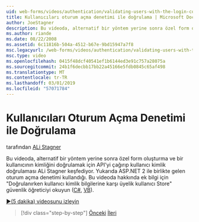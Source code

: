 ```yaml
---
uid: web-forms/videos/authentication/validating-users-with-the-login-control
title: Kullanıcıları oturum açma denetimi ile doğrulama | Microsoft Docs
author: JoeStagner
description: Bu videoda, alternatif bir yöntem yerine sonra özel form oluşturma ve bir kimlik doğrulaması yapmak için API'yi çağırıp kullanıcı kimlik doğrulaması ALi Stagner keşfediyor...
ms.author: riande
ms.date: 08/22/2008
ms.assetid: 6c11816b-504a-4512-b67e-9bd15947a7f8
msc.legacyurl: /web-forms/videos/authentication/validating-users-with-the-login-control
msc.type: video
ms.openlocfilehash: 0415f48dcf40541ef1b6144ed3e91c757a28075a
ms.sourcegitcommit: 24b1f6decbb17bb22a45166e5fdb0845c65af498
ms.translationtype: MT
ms.contentlocale: tr-TR
ms.lasthandoff: 03/01/2019
ms.locfileid: "57071784"
---
```

<a name="validating-users-with-the-login-control"></a>Kullanıcıları Oturum Açma Denetimi ile Doğrulama
====================
tarafından [ALi Stagner](https://github.com/JoeStagner)

Bu videoda, alternatif bir yöntem yerine sonra özel form oluşturma ve bir kullanıcının kimliğini doğrulamak için API'yi çağırıp kullanıcı kimlik doğrulaması ALi Stagner keşfediyor. Yukarıda ASP.NET 2 ile birlikte gelen oturum açma denetimi kullandığı. Bu videoda hakkında ek bilgi için "Doğrulanırken kullanıcı kimlik bilgilerine karşı üyelik kullanıcı Store" güvenlik öğreticiyi okuyun ([C#](../../overview/older-versions-security/membership/validating-user-credentials-against-the-membership-user-store-cs.md), [VB](../../overview/older-versions-security/membership/validating-user-credentials-against-the-membership-user-store-vb.md)).

[&#9654;(5 dakika) videosunu izleyin](https://channel9.msdn.com/Blogs/ASP-NET-Site-Videos/validating-users-with-the-login-control)

> [!div class="step-by-step"]
> [Önceki](validating-users-manually.md)
> [İleri](adding-users-to-your-membership-system.md)
